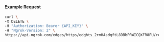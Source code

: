 <!-- Code generated for API Clients. DO NOT EDIT. -->
#### Example Request
```bash
curl \
-X DELETE \
-H "Authorization: Bearer {API_KEY}" \
-H "Ngrok-Version: 2" \
https://api.ngrok.com/edges/https/edghts_2rmHAsdqftL8DBbPRWICQXFR8FU/routes/edghtsrt_2rmHApSkaurYST0ZLXPIJZ3dtYs/webhook_verification
